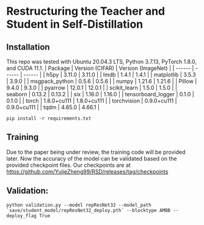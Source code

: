 # Restructuring the Teacher and Student in Self-Distillation

## Installation

This repo was tested with Ubuntu 20.04.3 LTS, Python 3.7.13, PyTorch 1.8.0, and CUDA 11.1.
| Package | Version (CIFAR) | Version (ImageNet) |
| ------ | ------ | ------ |
| h5py | 3.11.0 | 3.11.0 |
| lmdb | 1.4.1 | 1.4.1 |
| matplotlib | 3.5.3 | 3.9.0 |
| msgpack\_python | 0.5.6 | 0.5.6 |
| numpy | 1.21.6 | 1.21.6 |
| Pillow | 9.4.0 | 9.3.0 |
| pyarrow | 12.0.1 | 12.0.1 |
| scikit\_learn | 1.5.0 | 1.5.0 |
| seaborn | 0.13.2 | 0.13.2 |
| six | 1.16.0 | 1.16.0 |
| tensorboard\_logger | 0.1.0 | 0.1.0 |
| torch | 1.8.0+cu111 | 1.8.0+cu111 |
| torchvision | 0.9.0+cu111 | 0.9.0+cu111 |
| tqdm | 4.65.0 | 4.66.1 | 

```
pip install -r requirements.txt
```

## Training

Due to the paper being under review, the training code will be provided later.
Now the accuracy of the model can be validated based on the provided checkpoint files. 
Our checkpoints are at https://github.com/YujieZheng99/RSD/releases/tag/checkpoints

## Validation:
```
python validation.py --model repResNet32 --model_path `save/student_model/repResNet32_deploy.pth` --blocktype AMBB --deploy_flag True
```
